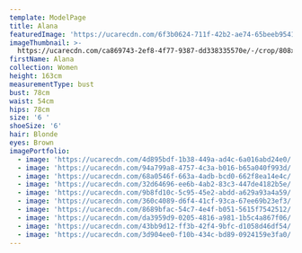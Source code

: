 ```yaml
---
template: ModelPage
title: Alana
featuredImage: 'https://ucarecdn.com/6f3b0624-711f-42b2-ae74-65beeb9541fa/'
imageThumbnail: >-
  https://ucarecdn.com/ca869743-2ef8-4f77-9387-dd338335570e/-/crop/808x1195/810,75/-/preview/
firstName: Alana
collection: Women
height: 163cm
measurementType: bust
bust: 78cm
waist: 54cm
hips: 78cm
size: '6 '
shoeSize: '6'
hair: Blonde
eyes: Brown
imagePortfolio:
  - image: 'https://ucarecdn.com/4d895bdf-1b38-449a-ad4c-6a016abd24e0/'
  - image: 'https://ucarecdn.com/94a799a8-4757-4c3a-b016-b65a040f993d/'
  - image: 'https://ucarecdn.com/68a0546f-663a-4adb-bcd0-662f8ea14e4c/'
  - image: 'https://ucarecdn.com/32d64696-ee6b-4ab2-83c3-447de4182b5e/'
  - image: 'https://ucarecdn.com/9b8fd10c-5c95-45e2-abdd-a629a93a4a59/'
  - image: 'https://ucarecdn.com/360c4089-d6f4-41cf-93ca-67ee69b23ef3/'
  - image: 'https://ucarecdn.com/8689bfac-54c7-4e4f-b051-5615f7542512/'
  - image: 'https://ucarecdn.com/da3959d9-0205-4816-a981-1b5c4a867f06/'
  - image: 'https://ucarecdn.com/43bb9d12-ff3b-42f4-9bfc-d1058d46df54/'
  - image: 'https://ucarecdn.com/3d904ee0-f10b-434c-bd89-0924159e3fa0/'
---
```


